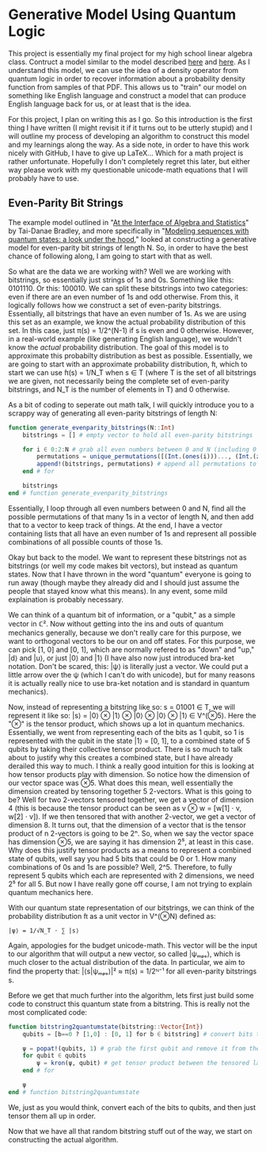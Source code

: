 # Generative Model Using Quantum Logic

This project is essentially my final project for my high school linear algebra class. Contruct a model similar to the model described [here](https://iopscience.iop.org/article/10.1088/2632-2153/ab8731/pdf) and [here](https://arxiv.org/pdf/2004.05631.pdf). As I understand this model, we can use the idea of a density operator from quantum logic in order to recover information about a probability density function from samples of that PDF. This allows us to "train" our model on something like English language and construct a model that can produce English language back for us, or at least that is the idea. 

For this project, I plan on writing this as I go. So this introduction is the first thing I have written (I might revisit it if it turns out to be utterly stupid) and I will outline my process of developing an algorithm to construct this model and my learnings along the way. As a side note, in order to have this work nicely with GitHub, I have to give up LaTeX... Which for a math project is rather unfortunate. Hopefully I don't completely regret this later, but either way please work with my questionable unicode-math equations that I will probably have to use. 

## Even-Parity Bit Strings 

The example model outlined in "[At the Interface of Algebra and Statistics](https://arxiv.org/pdf/2004.05631.pdf)" by Tai-Danae Bradley, and more specifically in "[Modeling sequences with quantum states: a look under the hood](https://iopscience.iop.org/article/10.1088/2632-2153/ab8731/pdf)," looked at constructing a generative model for even-parity bit strings of length N. So, in order to have the best chance of following along, I am going to start with that as well. 

So what are the data we are working with? Well we are working with bitstrings, so essentially just strings of 1s and 0s. Something like this: 0101110. Or this: 100010. We can split these bitstrings into two categories: even if there are an even number of 1s and odd otherwise. From this, it logically follows how we construct a set of even-parity bitstrings. Essentially, all bitstrings that have an even number of 1s. As we are using this set as an example, we know the actual probability distribution of this set. In this case, just π(s) = 1/2^(N-1) if s is even and 0 otherwise. However, in a real-world example (like generating English language), we wouldn't know the *actual* probability distribution. The goal of this model is to approximate this probabilty distribution as best as possible. Essentially, we are going to start with an approximate probability distribution, ̂π, which to start we can use ̂π(s) = 1/N_T when s ∈ T (where T is the set of all bitstrings we are given, not necessarily being the complete set of even-parity bitstrings, and N_T is the number of elements in T) and 0 otherwise. 

As a bit of coding to seperate out math talk, I will quickly introduce you to a scrappy way of generating all even-parity bitstrings of length N: 
```julia 
function generate_evenparity_bitstrings(N::Int)
    bitstrings = [] # empty vector to hold all even-parity bitstrings 

    for i ∈ 0:2:N # grab all even numbers between 0 and N (including 0 and N if N is even)
        permutations = unique_permutations([(Int.(ones(i)))..., (Int.(zeros(N-i)))...]) # grab all permutations of i 1s and N-i 0s 
        append!(bitstrings, permutations) # append all permutations to the bitstrings vector
    end # for 

    bitstrings 
end # function generate_evenparity_bitstrings
```

Essentially, I loop through all even numbers between 0 and N, find all the possible permutations of that many 1s in a vector of length N, and then add that to a vector to keep track of things. At the end, I have a vector containing lists that all have an even number of 1s and represent all possible combinations of all possible counts of those 1s. 

Okay but back to the model. We want to represent these bitstrings not as bitstrings (or well my code makes bit vectors), but instead as quantum states. Now that I have thrown in the word "quantum" everyone is going to run away (though maybe they already did and I should just assume the people that stayed know what this means). In any event, some mild explaination is probably necessary. 

We can think of a quantum bit of information, or a "qubit," as a simple vector in ℂ². Now without getting into the ins and outs of quantum mechanics generally, because we don't really care for this purpose, we want to orthogonal vectors to be our on and off states. For this purpose, we can pick [1, 0] and [0, 1], which are normally refered to as "down" and "up," |d⟩ and |u⟩, or just |0⟩ and |1⟩ (I have also now just introduced bra-ket notation. Don't be scared, this: |ψ⟩ is literally just a vector. We could put a little arrow over the ψ (which I can't do with unicode), but for many reasons it is actually really nice to use bra-ket notation and is standard in quantum mechanics). 

Now, instead of representing a bitstring like so: s = 01001 ∈ T, we will represent it like so: |s⟩ = |0⟩ ⊗ |1⟩ ⊗ |0⟩ ⊗ |0⟩ ⊗ |1⟩ ∈ V^(⊗5). Here the "⊗" is the tensor product, which shows up a lot in quantum mechanics. Essentially, we went from representing each of the bits as 1 qubit, so 1 is represented with the qubit in the state |1⟩ = [0, 1], to a combined state of 5 qubits by taking their collective tensor product. There is so much to talk about to justify why this creates a combined state, but I have already derailed this way to much. I think a really good intuition for this is looking at how tensor products play with dimension. So notice how the dimension of our vector space was ⊗5. What does this mean, well essentially the dimension created by tensoring together 5 2-vectors. What is this going to be? Well for two 2-vectors tensored together, we get a vector of dimension 4 (this is because the tensor product can be seen as v ⊗ w = [w[1] ⋅ v, w[2] ⋅ v]). If we then tensored that with another 2-vector, we get a vector of dimension 8. It turns out, that the dimension of a vector that is the tensor product of n 2-vectors is going to be 2ⁿ. So, when we say the vector space has dimension ⊗5, we are saying it has dimension 2⁵, at least in this case. Why does this justify tensor products as a means to represent a combined state of qubits, well say you had 5 bits that could be 0 or 1. How many combinations of 0s and 1s are possible? Well, 2^5. Therefore, to fully represent 5 qubits which each are represented with 2 dimensions, we need 2⁵ for all 5. But now I have really gone off course, I am not trying to explain quantum mechanics here. 

With our quantum state representation of our bitstrings, we can think of the probability distribution ̂π as a unit vector in V^(⊗N) defined as: 
``` 
|ψ⟩ = 1/√N_T ⋅ ∑ |s⟩ 
```

Again, appologies for the budget unicode-math. This vector will be the input to our algorithm that will output a new vector, so called |ψₘₚₛ⟩, which is much closer to the actual distribution of the data. In particular, we aim to find the property that: |⟨s|ψₘₚₛ⟩|² ≈ π(s) = 1/2ᴺ⁻¹ for all even-parity bitstrings s. 

Before we get that much further into the algorithm, lets first just build some code to construct this quantum state from a bitstring. This is really not the most complicated code: 
```julia
function bitstring2quantumstate(bitstring::Vector{Int})
    qubits = [b==0 ? [1,0] : [0, 1] for b ∈ bitstring] # convert bits to qubits where 0 → |d⟩ and 1 → |u⟩

    ψ = popat!(qubits, 1) # grab the first qubit and remove it from the vector 
    for qubit ∈ qubits 
        ψ = kron(ψ, qubit) # get tensor product between the tensored last qubits and the next qubit 
    end # for

    ψ 
end # function bitstring2quantumstate
```

We, just as you would think, convert each of the bits to qubits, and then just tensor them all up in order. 

Now that we have all that random bitstring stuff out of the way, we start on constructing the actual algorithm. 
